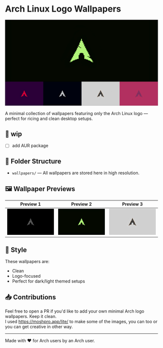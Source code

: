 # Arch Linux Logo Wallpapers

<p align="center">
  <img src="assets/preview2.jpg" alt="Arch Wallpapers Preview">
</p>

A minimal collection of wallpapers featuring only the Arch Linux logo — perfect for ricing and clean desktop setups.

## 🚧 wip
- [ ] add AUR package

## 📁 Folder Structure

- `wallpapers/` — All wallpapers are stored here in high resolution.

## 🖼️ Wallpaper Previews

| Preview 1 | Preview 2 | Preview 3 |
|----------|----------|----------|
| ![](wallpapers/arch_zebra.png) | ![](wallpapers/arch_poison.png) | ![](wallpapers/arch_white_vintage.png) |

## 🧊 Style

These wallpapers are:
- Clean
- Logo-focused
- Perfect for dark/light themed setups

## 📥 Contributions

Feel free to open a PR if you'd like to add your own minimal Arch logo wallpapers. Keep it clean.  
I used https://moshpro.app/lite/ to make some of the images, you can too or you can get creative in other way.

---

Made with ❤️ for Arch users by an Arch user.


